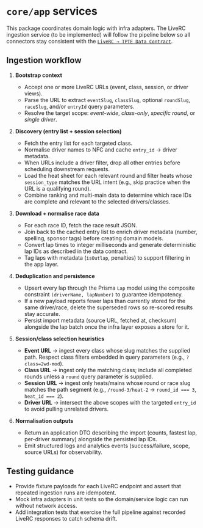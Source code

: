 # `core/app` services

This package coordinates domain logic with infra adapters. The LiveRC ingestion
service (to be implemented) will follow the pipeline below so all connectors stay
consistent with the [`LiveRC → TPTE Data Contract`](../../../docs/integrations/liverc-data-model.md).

## Ingestion workflow

1. **Bootstrap context**
   - Accept one or more LiveRC URLs (event, class, session, or driver views).
   - Parse the URL to extract `eventSlug`, `classSlug`, optional `roundSlug`,
     `raceSlug`, and/or `entryId` query parameters.
   - Resolve the target scope: *event-wide*, *class-only*, *specific round*, or
     *single driver*.

2. **Discovery (entry list + session selection)**
   - Fetch the entry list for each targeted class.
   - Normalise driver names to NFC and cache `entry_id` → driver metadata.
   - When URLs include a driver filter, drop all other entries before
     scheduling downstream requests.
   - Load the heat sheet for each relevant round and filter heats whose
     `session_type` matches the URL intent (e.g., skip practice when the URL is a
     qualifying round).
   - Combine ranking and multi-main data to determine which race IDs are
     complete and relevant to the selected drivers/classes.

3. **Download + normalise race data**
   - For each race ID, fetch the race result JSON.
   - Join back to the cached entry list to enrich driver metadata (number,
     spelling, sponsor tags) before creating domain models.
   - Convert lap times to integer milliseconds and generate deterministic lap
     IDs as described in the data contract.
   - Tag laps with metadata (`isOutlap`, penalties) to support filtering in the
     app layer.

4. **Deduplication and persistence**
   - Upsert every lap through the Prisma `Lap` model using the composite
     constraint `(driverName, lapNumber)` to guarantee idempotency.
   - If a new payload reports fewer laps than currently stored for the same
     driver/race, delete the superseded rows so re-scored results stay accurate.
   - Persist import metadata (source URL, fetched at, checksum) alongside the lap
     batch once the infra layer exposes a store for it.

5. **Session/class selection heuristics**
   - **Event URL** → ingest every class whose slug matches the supplied path.
     Respect class filters embedded in query parameters (e.g., `?class=2wd-mod`).
   - **Class URL** → ingest only the matching class; include all completed rounds
     unless a `round` query parameter is supplied.
   - **Session URL** → ingest only heats/mains whose round or race slug matches
     the path segment (e.g., `/round-3/heat-2` → `round_id === 3`, `heat_id === 2`).
   - **Driver URL** → intersect the above scopes with the targeted `entry_id` to
     avoid pulling unrelated drivers.

6. **Normalisation outputs**
   - Return an application DTO describing the import (counts, fastest lap,
     per-driver summary) alongside the persisted lap IDs.
   - Emit structured logs and analytics events (success/failure, scope, source
     URLs) for observability.

## Testing guidance

- Provide fixture payloads for each LiveRC endpoint and assert that repeated
  ingestion runs are idempotent.
- Mock infra adapters in unit tests so the domain/service logic can run without
  network access.
- Add integration tests that exercise the full pipeline against recorded LiveRC
  responses to catch schema drift.
